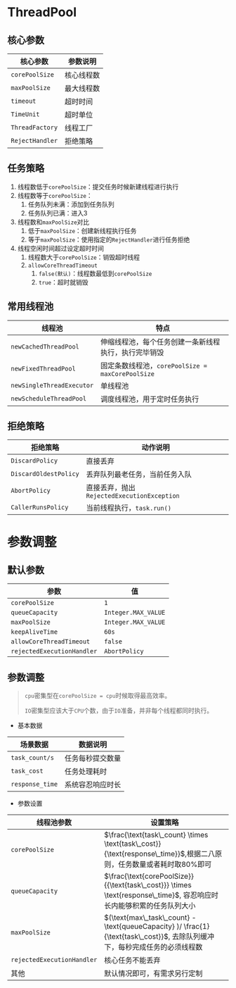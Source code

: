 # ThreadPool

## 核心参数

| 核心参数          | 参数说明   |
| ----------------- | ---------- |
| ``corePoolSize``  | 核心线程数 |
| ``maxPoolSize``   | 最大线程数 |
| ``timeout``       | 超时时间   |
| ``TimeUnit``      | 超时单位   |
| ``ThreadFactory`` | 线程工厂   |
| ``RejectHandler`` | 拒绝策略   |

## 任务策略

1. 线程数低于``corePoolSize``：提交任务时候新建线程进行执行
2. 线程数等于``corePoolSize``：
   1. 任务队列未满：添加到任务队列
   2. 任务队列已满：进入3
3. 线程数和``maxPoolSize``对比
   1. 低于``maxPoolSize``：创建新线程执行任务
   2. 等于``maxPoolSize``：使用指定的``RejectHandler``进行任务拒绝
4. 线程空闲时间超过设定超时时间
   1. 线程数大于``corePoolSize``：销毁超时线程
   2. ``allowCoreThreadTimeout``
      1. ``false(默认)``：线程数最低到``corePoolSize``
      2. ``true``：超时就销毁

## 常用线程池

| 线程池                      | 特点                                                 |
| --------------------------- | ---------------------------------------------------- |
| ``newCachedThreadPool``     | 伸缩线程池，每个任务创建一条新线程执行，执行完毕销毁 |
| ``newFixedThreadPool``      | 固定条数线程池，``corePoolSize = maxCorePoolSize``   |
| ``newSingleThreadExecutor`` | 单线程池                                             |
| ``newScheduleThreadPool``   | 调度线程池，用于定时任务执行                         |

## 拒绝策略

| 拒绝策略                | 动作说明                                     |
| ----------------------- | -------------------------------------------- |
| ``DiscardPolicy``       | 直接丢弃                                     |
| ``DiscardOldestPolicy`` | 丢弃队列最老任务，当前任务入队               |
| ``AbortPolicy``         | 直接丢弃，抛出``RejectedExecutionException`` |
| ``CallerRunsPolicy``    | 当前线程执行，``task.run()``                 |

# 参数调整

## 默认参数

| 参数                         | 值                    |
| ---------------------------- | --------------------- |
| ``corePoolSize``             | ``1``                 |
| ``queueCapacity``            | ``Integer.MAX_VALUE`` |
| ``maxPoolSize``              | ``Integer.MAX_VALUE`` |
| ``keepAliveTime``            | ``60s``               |
| ``allowCoreThreadTimeout``   | ``false``             |
| ``rejectedExecutionHandler`` | ``AbortPolicy``       |

## 参数调整

> ``cpu``密集型在``corePoolSize = cpu``时候取得最高效率。
>
> ``IO``密集型应该大于``CPU``个数，由于``IO``准备，并非每个线程都同时执行。

- 基本数据

| 场景数据          | 数据说明         |
| ----------------- | ---------------- |
| ``task_count/s``  | 任务每秒提交数量 |
| ``task_cost``     | 任务处理耗时     |
| ``response_time`` | 系统容忍响应时长 |

- 参数设置

| 线程池参数                   | 设置策略                                                     |
| ---------------------------- | ------------------------------------------------------------ |
| ``corePoolSize``             | $\frac{\text{task\_count} \times \text{task\_cost}}{\text{response\_time}}$,根据二八原则，任务数量或者耗时取$80\%$即可 |
| ``queueCapacity``            | $\frac{\text{corePoolSize}}{{\text{task\_cost}}} \times \text{response\_time}$, 容忍响应时长内能够积累的任务队列大小 |
| ``maxPoolSize``              | $(\text{max\_task\_count} - \text{queueCapacity} )/ \frac{1}{\text{task\_cost}}$​, 去除队列缓冲下，每秒完成任务的必须线程数 |
| ``rejectedExecutionHandler`` | 核心任务不能丢弃                                             |
| 其他                         | 默认情况即可，有需求另行定制                                 |

